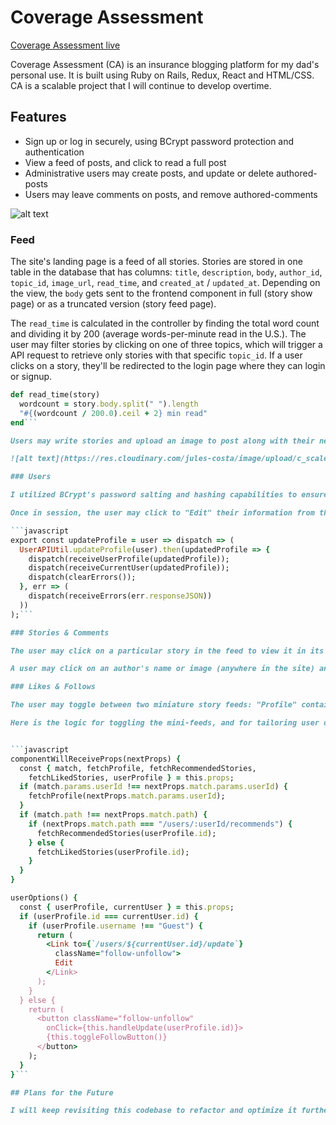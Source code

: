 # Coverage Assessment

[Coverage Assessment live](http://coverageassessment.com/ "Coverage Assessment's Homepage")

Coverage Assessment (CA) is an insurance blogging platform for my dad's personal use. It is built using Ruby on Rails, Redux, React and HTML/CSS. CA is a scalable project that I will continue to develop overtime.

## Features

* Sign up or log in securely, using BCrypt password protection and authentication
* View a feed of posts, and click to read a full post
* Administrative users may create posts, and update or delete authored-posts
* Users may leave comments on posts, and remove authored-comments

![alt text](https://res.cloudinary.com/jules-costa/image/upload/c_scale,w_700/v1495819617/Screen_Shot_2017-05-26_at_10.21.52_AM_lnhyut.png "Ouija landing page")


### Feed

The site's landing page is a feed of all stories. Stories are stored in one table in the database that has columns: `title`, `description`, `body`, `author_id`, `topic_id`, `image_url`, `read_time`, and `created_at` / `updated_at`. Depending on the view, the `body` gets sent to the frontend component in full (story show page) or as a truncated version (story feed page).

The `read_time` is calculated in the controller by finding the total word count and dividing it by 200 (average words-per-minute read in the U.S.). The user may filter stories by clicking on one of three topics, which will trigger a API request to retrieve only stories with that specific `topic_id`. If a user clicks on a story, they'll be redirected to the login page where they can login or signup.

```ruby
def read_time(story)
  wordcount = story.body.split(" ").length
  "#{(wordcount / 200.0).ceil + 2} min read"
end```

Users may write stories and upload an image to post along with their new story. The custom-styled upload widget links to a Cloudinary account, by which all images on the site are stored and retrieved. If no image is added, the controller will append a default image prior to sending back the a response. Once the story is published, the user is redirected to their new story's show page, and they can also see their contribution in the main story feed. Clicking the Ouija logo from anywhere in the site redirects the user to the main story feed.

![alt text](https://res.cloudinary.com/jules-costa/image/upload/c_scale,w_700/v1495819722/Screen_Shot_2017-05-26_at_10.22.26_AM_udqaru.png "New story form")

### Users

I utilized BCrypt's password salting and hashing capabilities to ensure users' password security. The users table stores: `username`, `password_digest`, `session_token`, `biography`, and `image_url`. The user's `image_url` is defaulted in the database, and can be edited once logged-in. The original password is never stored, and the `session_token` gives the logged-in user permission to navigate around the site. I created "Auth" and "Protected" routes using the React router to permit only authenticated users to interact with the site.

Once in session, the user may click to "Edit" their information from their own profile page. This action turns the page into an interactive form with pre-filled fields. Using the same Cloudinary widget, the user may add a profile picture, which instantaneously updates all components that render the user's image (including the navigation bar, comment form, and story form).

```javascript
export const updateProfile = user => dispatch => (
  UserAPIUtil.updateProfile(user).then(updatedProfile => {
    dispatch(receiveUserProfile(updatedProfile));
    dispatch(receiveCurrentUser(updatedProfile));
    dispatch(clearErrors());
  }, err => (
    dispatch(receiveErrors(err.responseJSON))
  ))
);```

### Stories & Comments

The user may click on a particular story in the feed to view it in its entirety. They can click the heart to like or unlike it and scroll to the bottom of the page to read and post comments. Stories can be edited or deleted by the original author. Comments can also be destroyed by the original author.

A user may click on an author's name or image (anywhere in the site) and be taken to that author's profile page. The user can see how many followers/following the author has, and click to follow or unfollow them from there.

### Likes & Follows

The user may toggle between two miniature story feeds: "Profile" contains all stories that the author has liked, and "Recommends" lists all stories written by people that that particular author follows. The feeds are curated by querying the "Likes", "Follows" and "Stories" database tables via the respective controllers, and sending only applicable stories back to the React component. These mini-feeds update instantaneously when the user alters their likes and/or follows.

Here is the logic for toggling the mini-feeds, and for tailoring user options based on who is logged-in:


```javascript
componentWillReceiveProps(nextProps) {
  const { match, fetchProfile, fetchRecommendedStories,
    fetchLikedStories, userProfile } = this.props;
  if (match.params.userId !== nextProps.match.params.userId) {
    fetchProfile(nextProps.match.params.userId);
  }
  if (match.path !== nextProps.match.path) {
    if (nextProps.match.path === "/users/:userId/recommends") {
      fetchRecommendedStories(userProfile.id);
    } else {
      fetchLikedStories(userProfile.id);
    }
  }
}

userOptions() {
  const { userProfile, currentUser } = this.props;
  if (userProfile.id === currentUser.id) {
    if (userProfile.username !== "Guest") {
      return (
        <Link to={`/users/${currentUser.id}/update`}
          className="follow-unfollow">
          Edit
        </Link>
      );
    }
  } else {
    return (
      <button className="follow-unfollow"
        onClick={this.handleUpdate(userProfile.id)}>
        {this.toggleFollowButton()}
      </button>
    );
  }
}```

## Plans for the Future

I will keep revisiting this codebase to refactor and optimize it further. I will be adding a search bar that filters results, as well as a "Replies" component that allows users to start threads on comments. My goal is to use this web application to build out a desktop and mobile application. This codebase is a great jumping off point for learning and implementing new technologies, and I definitely plan on doing both of those things!
